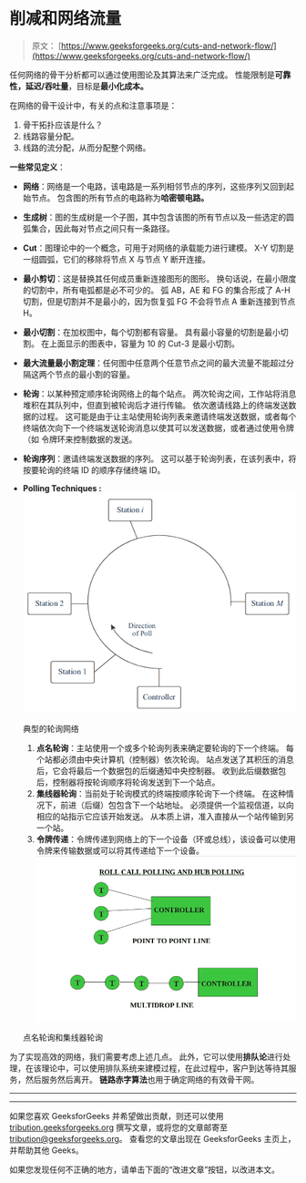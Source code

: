 # 削减和网络流量

> 原文： [https://www.geeksforgeeks.org/cuts-and-network-flow/](https://www.geeksforgeeks.org/cuts-and-network-flow/)

任何网络的骨干分析都可以通过使用图论及其算法来广泛完成。 性能限制是**可靠性，延迟/吞吐量**，目标是**最小化成本。**

在网络的骨干设计中，有关的点和注意事项是：

1.  骨干拓扑应该是什么？
2.  线路容量分配。
3.  线路的流分配，从而分配整个网络。

**一些常见定义**：

*   **网络**：网络是一个电路，该电路是一系列相邻节点的序列，这些序列又回到起始节点。 包含图的所有节点的电路称为**哈密顿电路。**
*   **生成树**：图的生成树是一个子图，其中包含该图的所有节点以及一些选定的圆弧集合，因此每对节点之间只有一条路径。
*   **Cut**：图理论中的一个概念，可用于对网络的承载能力进行建模。 X-Y 切割是一组圆弧，它们的移除将节点 X 与节点 Y 断开连接。
*   **最小剪切**：这是替换其任何成员重新连接图形的图形。 换句话说，在最小限度的切割中，所有电弧都是必不可少的。 弧 AB，AE 和 FG 的集合形成了 A-H 切割，但是切割并不是最小的，因为恢复弧 FG 不会将节点 A 重新连接到节点 H。
*   **最小切割**：在加权图中，每个切割都有容量。 具有最小容量的切割是最小切割。 在上面显示的图表中，容量为 10 的 Cut-3 是最小切割。
*   **最大流量最小割定理**：任何图中任意两个任意节点之间的最大流量不能超过分隔这两个节点的最小割的容量。
*   **轮询**：以某种预定顺序轮询网络上的每个站点。 两次轮询之间，工作站将消息堆积在其队列中，但直到被轮询后才进行传输。 依次邀请线路上的终端发送数据的过程。 这可能是由于让主站使用轮询列表来邀请终端发送数据，或者每个终端依次向下一个终端发送轮询消息以使其可以发送数据，或者通过使用令牌（如 令牌环来控制数据的发送。
*   **轮询序列**：邀请终端发送数据的序列。 这可以基于轮询列表，在该列表中，将按要轮询的终端 ID 的顺序存储终端 ID。
*   **Polling Techniques :**![](img/e19b5881ca091b5704790459f1ec1f3a.png)

    典型的轮询网络

    1.  **点名轮询**：主站使用一个或多个轮询列表来确定要轮询的下一个终端。 每个站都必须由中央计算机（控制器）依次轮询。 站点发送了其积压的消息后，它会将最后一个数据包的后缀通知中央控制器。 收到此后缀数据包后，控制器将按轮询顺序将轮询发送到下一个站点。
    2.  **集线器轮询**：当前处于轮询模式的终端按顺序轮询下一个终端。 在这种情况下，前进（后缀）包包含下一个站地址。
        必须提供一个监视信道，以向相应的站指示它应该开始发送。 从本质上讲，准入直接从一个站传输到另一个站。
    3.  **令牌传递**：令牌传递到网络上的下一个设备（环或总线），该设备可以使用令牌来传输数据或可以将其传递给下一个设备。![](img/ef157a079690b7cc164697f269b8516f.png)

    点名轮询和集线器轮询

为了实现高效的网络，我们需要考虑上述几点。 此外，它可以使用**排队论**进行处理，在该理论中，可以使用排队系统来建模过程，在此过程中，客户到达等待其服务，然后服务然后离开。
**链路赤字算法**也用于确定网络的有效骨干网。



* * *

* * *

如果您喜欢 GeeksforGeeks 并希望做出贡献，则还可以使用 [tribution.geeksforgeeks.org](https://contribute.geeksforgeeks.org/) 撰写文章，或将您的文章邮寄至 tribution@geeksforgeeks.org。 查看您的文章出现在 GeeksforGeeks 主页上，并帮助其他 Geeks。

如果您发现任何不正确的地方，请单击下面的“改进文章”按钮，以改进本文。